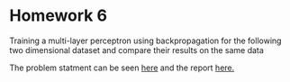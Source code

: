 # Homework 6

Training a multi-layer perceptron using backpropagation for the following two dimensional dataset  and compare their results on the same data


The problem statment can be seen [here](https://github.com/cyx01293/EEL5840-Fundamentals-of-Machine-Learning/blob/master/hw06/Homework06.pdf) and the report [here.](https://github.com/cyx01293/EEL5840-Fundamentals-of-Machine-Learning/blob/master/hw06/hw06.pdf)
